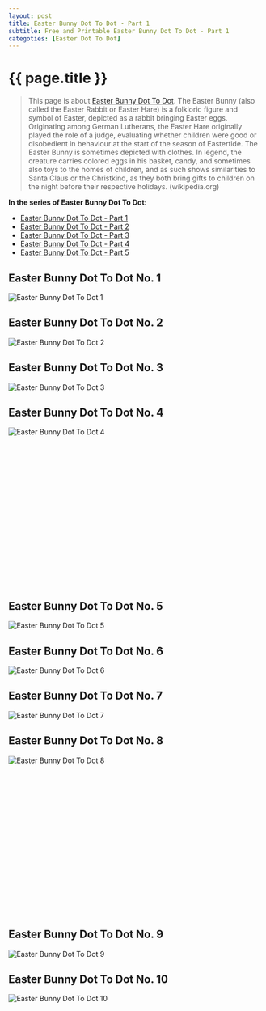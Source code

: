 ```yaml
---
layout: post
title: Easter Bunny Dot To Dot - Part 1
subtitle: Free and Printable Easter Bunny Dot To Dot - Part 1
categoties: [Easter Dot To Dot]
---
```

{{ page.title }}
================
> This page is about [Easter Bunny Dot To Dot](https://hoanghabelle.github.io/). The Easter Bunny (also called the Easter Rabbit or Easter Hare) is a folkloric figure and symbol of Easter, depicted as a rabbit bringing Easter eggs. Originating among German Lutherans, the Easter Hare originally played the role of a judge, evaluating whether children were good or disobedient in behaviour at the start of the season of Eastertide. The Easter Bunny is sometimes depicted with clothes. In legend, the creature carries colored eggs in his basket, candy, and sometimes also toys to the homes of children, and as such shows similarities to Santa Claus or the Christkind, as they both bring gifts to children on the night before their respective holidays. (wikipedia.org)

**In the series of Easter Bunny Dot To Dot:**

* [Easter Bunny Dot To Dot - Part 1](https://hoanghabelle.github.io/2017/11/12/Easter-Bunny-Dot-To-Dot-part-1.html)
* [Easter Bunny Dot To Dot - Part 2](https://hoanghabelle.github.io/2017/11/12/Easter-Bunny-Dot-To-Dot-part-2.html)
* [Easter Bunny Dot To Dot - Part 3](https://hoanghabelle.github.io/2017/11/12/Easter-Bunny-Dot-To-Dot-part-3.html)
* [Easter Bunny Dot To Dot - Part 4](https://hoanghabelle.github.io/2017/11/12/Easter-Bunny-Dot-To-Dot-part-4.html)
* [Easter Bunny Dot To Dot - Part 5](https://hoanghabelle.github.io/2017/11/12/Easter-Bunny-Dot-To-Dot-part-5.html)
## Easter Bunny Dot To Dot No. 1
![Easter Bunny Dot To Dot 1](https://hoanghabelle.github.io/img1/Easter-Bunny-Dot-To-Dot%20(1).jpg "Easter Bunny Dot To Dot 1")

## Easter Bunny Dot To Dot No. 2
![Easter Bunny Dot To Dot 2](https://hoanghabelle.github.io/img1/Easter-Bunny-Dot-To-Dot%20(2).jpg "Easter Bunny Dot To Dot 2")

## Easter Bunny Dot To Dot No. 3
![Easter Bunny Dot To Dot 3](https://hoanghabelle.github.io/img1/Easter-Bunny-Dot-To-Dot%20(3).jpg "Easter Bunny Dot To Dot 3")

## Easter Bunny Dot To Dot No. 4
![Easter Bunny Dot To Dot 4](https://hoanghabelle.github.io/img1/Easter-Bunny-Dot-To-Dot%20(4).jpg "Easter Bunny Dot To Dot 4")

<script async src="//pagead2.googlesyndication.com/pagead/js/adsbygoogle.js"></script><!-- Texxtonly --><ins class="adsbygoogle" style="display:inline-block;width:336px;height:280px" data-ad-client="ca-pub-6753140515841889" data-ad-slot="3207852233"></ins><script>(adsbygoogle = window.adsbygoogle || []).push({}); </script>

## Easter Bunny Dot To Dot No. 5
![Easter Bunny Dot To Dot 5](https://hoanghabelle.github.io/img1/Easter-Bunny-Dot-To-Dot%20(5).jpg "Easter Bunny Dot To Dot 5")

## Easter Bunny Dot To Dot No. 6
![Easter Bunny Dot To Dot 6](https://hoanghabelle.github.io/img1/Easter-Bunny-Dot-To-Dot%20(6).jpg "Easter Bunny Dot To Dot 6")

## Easter Bunny Dot To Dot No. 7
![Easter Bunny Dot To Dot 7](https://hoanghabelle.github.io/img1/Easter-Bunny-Dot-To-Dot%20(7).jpg "Easter Bunny Dot To Dot 7")

## Easter Bunny Dot To Dot No. 8
![Easter Bunny Dot To Dot 8](https://hoanghabelle.github.io/img1/Easter-Bunny-Dot-To-Dot%20(8).jpg "Easter Bunny Dot To Dot 8")

<script async src="//pagead2.googlesyndication.com/pagead/js/adsbygoogle.js"></script><!-- Texxtonly --><ins class="adsbygoogle" style="display:inline-block;width:336px;height:280px" data-ad-client="ca-pub-6753140515841889" data-ad-slot="3207852233"></ins><script>(adsbygoogle = window.adsbygoogle || []).push({}); </script>

## Easter Bunny Dot To Dot No. 9
![Easter Bunny Dot To Dot 9](https://hoanghabelle.github.io/img1/Easter-Bunny-Dot-To-Dot%20(9).jpg "Easter Bunny Dot To Dot 9")

## Easter Bunny Dot To Dot No. 10
![Easter Bunny Dot To Dot 10](https://hoanghabelle.github.io/img1/Easter-Bunny-Dot-To-Dot%20(10).jpg "Easter Bunny Dot To Dot 10")

